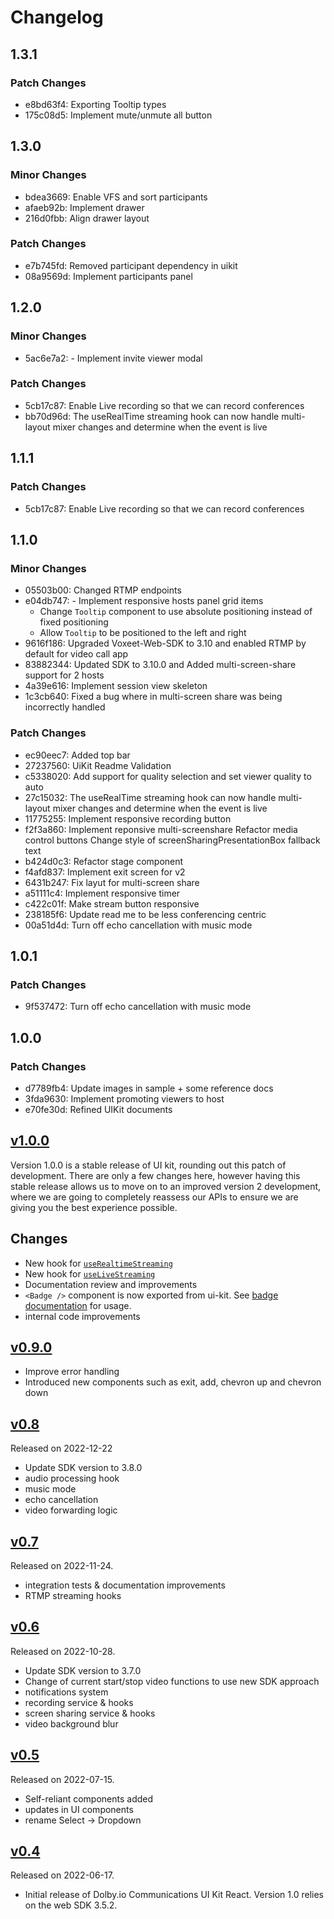 # Changelog

## 1.3.1

### Patch Changes

- e8bd63f4: Exporting Tooltip types
- 175c08d5: Implement mute/unmute all button

## 1.3.0

### Minor Changes

- bdea3669: Enable VFS and sort participants
- afaeb92b: Implement drawer
- 216d0fbb: Align drawer layout

### Patch Changes

- e7b745fd: Removed participant dependency in uikit
- 08a9569d: Implement participants panel

## 1.2.0

### Minor Changes

- 5ac6e7a2: - Implement invite viewer modal

### Patch Changes

- 5cb17c87: Enable Live recording so that we can record conferences
- bb70d96d: The useRealTime streaming hook can now handle multi-layout mixer changes and determine when the event is live

## 1.1.1

### Patch Changes

- 5cb17c87: Enable Live recording so that we can record conferences

## 1.1.0

### Minor Changes

- 05503b00: Changed RTMP endpoints
- e04db747: - Implement responsive hosts panel grid items
  - Change `Tooltip` component to use absolute positioning instead of fixed positioning
  - Allow `Tooltip` to be positioned to the left and right
- 9616f186: Upgraded Voxeet-Web-SDK to 3.10 and enabled RTMP by default for video call app
- 83882344: Updated SDK to 3.10.0 and Added multi-screen-share support for 2 hosts
- 4a39e616: Implement session view skeleton
- 1c3cb640: Fixed a bug where in multi-screen share was being incorrectly handled

### Patch Changes

- ec90eec7: Added top bar
- 27237560: UiKit Readme Validation
- c5338020: Add support for quality selection and set viewer quality to auto
- 27c15032: The useRealTime streaming hook can now handle multi-layout mixer changes and determine when the event is live
- 11775255: Implement responsive recording button
- f2f3a860: Implement reponsive multi-screenshare
  Refactor media control buttons
  Change style of screenSharingPresentationBox fallback text
- b424d0c3: Refactor stage component
- f4afd837: Implement exit screen for v2
- 6431b247: Fix layut for multi-screen share
- a51111c4: Implement responsive timer
- c422c01f: Make stream button responsive
- 238185f6: Update read me to be less conferencing centric
- 00a51d4d: Turn off echo cancellation with music mode

## 1.0.1

### Patch Changes

- 9f537472: Turn off echo cancellation with music mode

## 1.0.0

### Patch Changes

- d7789fb4: Update images in sample + some reference docs
- 3fda9630: Implement promoting viewers to host
- e70fe30d: Refined UIKit documents

## [v1.0.0](https://www.npmjs.com/package/@dolbyio/comms-uikit-react/v/1.0.0)

Version 1.0.0 is a stable release of UI kit, rounding out this patch of development. There are only a few changes here, however having this stable release allows us to move on to an improved version 2 development, where we are going to completely reassess our APIs to ensure we are giving you the best experience possible.

## Changes

- New hook for [`useRealtimeStreaming`](./documentation/hooks/useRealTimeStreaming.md)
- New hook for [`useLiveStreaming`](./documentation/hooks/useLiveStreaming.md)
- Documentation review and improvements
- `<Badge />` component is now exported from ui-kit. See [badge documentation](./documentation/components/Badge.md) for usage.
- internal code improvements

## [v0.9.0](https://www.npmjs.com/package/@dolbyio/comms-uikit-react/v/0.9.0)

- Improve error handling
- Introduced new components such as exit, add, chevron up and chevron down

## [v0.8](https://www.npmjs.com/package/@dolbyio/comms-uikit-react/v/0.8.0)

Released on 2022-12-22

- Update SDK version to 3.8.0
- audio processing hook
- music mode
- echo cancellation
- video forwarding logic

## [v0.7](https://www.npmjs.com/package/@dolbyio/comms-uikit-react/v/0.7.0)

Released on 2022-11-24.

- integration tests & documentation improvements
- RTMP streaming hooks

## [v0.6](https://www.npmjs.com/package/@dolbyio/comms-uikit-react/v/0.6.0)

Released on 2022-10-28.

- Update SDK version to 3.7.0
- Change of current start/stop video functions to use new SDK approach
- notifications system
- recording service & hooks
- screen sharing service & hooks
- video background blur

## [v0.5](https://www.npmjs.com/package/@dolbyio/comms-uikit-react/v/0.5.13)

Released on 2022-07-15.

- Self-reliant components added
- updates in UI components
- rename Select -> Dropdown

## [v0.4](https://www.npmjs.com/package/@dolbyio/comms-uikit-react/v/0.4.2)

Released on 2022-06-17.

- Initial release of Dolby.io Communications UI Kit React. Version 1.0 relies on the web SDK 3.5.2.
